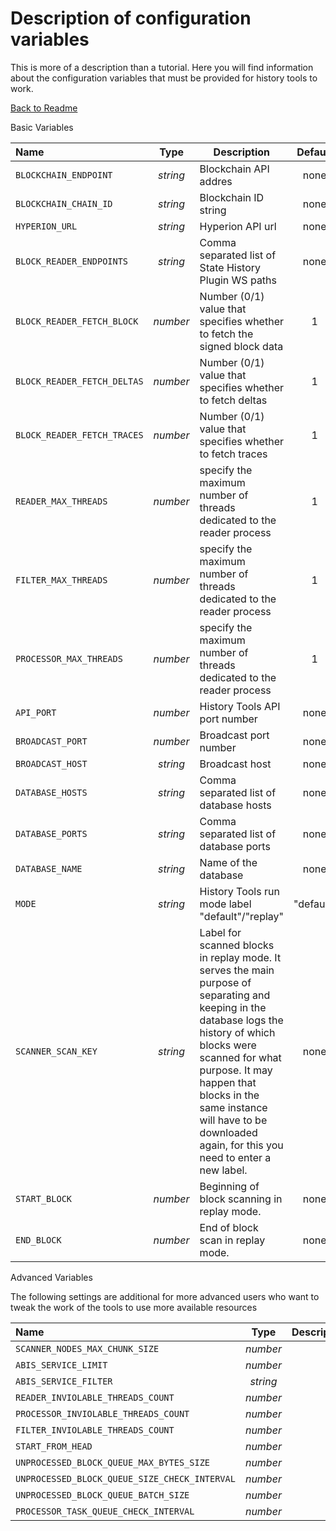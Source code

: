 # Description of configuration variables

This is more of a description than a tutorial. Here you will find information about the configuration variables that must be provided for history tools to work.

[Back to Readme](../README.md)

Basic Variables

| **Name** | **Type** | **Description** | **Default** |
| :------- | :------: | --------------- | :---------: |
|`BLOCKCHAIN_ENDPOINT`| _string_ | Blockchain API addres| none |
|`BLOCKCHAIN_CHAIN_ID`| _string_ | Blockchain ID string | none |
|`HYPERION_URL`| _string_ | Hyperion API url | none |
|`BLOCK_READER_ENDPOINTS`| _string_ | Comma separated list of State History Plugin WS paths | none |
|`BLOCK_READER_FETCH_BLOCK`| _number_ | Number (0/1) value that specifies whether to fetch the signed block data | 1 |
|`BLOCK_READER_FETCH_DELTAS`| _number_ | Number (0/1) value that specifies whether to fetch deltas | 1 |
|`BLOCK_READER_FETCH_TRACES`| _number_ | Number (0/1) value that specifies whether to fetch traces | 1 |
|`READER_MAX_THREADS`| _number_ | specify the maximum number of threads dedicated to the reader process | 1 |
|`FILTER_MAX_THREADS`| _number_ | specify the maximum number of threads dedicated to the reader process | 1 |
|`PROCESSOR_MAX_THREADS`| _number_ | specify the maximum number of threads dedicated to the reader process | 1 |
|`API_PORT`| _number_ | History Tools API port number | none |
|`BROADCAST_PORT`| _number_ | Broadcast port number | none |
|`BROADCAST_HOST`| _string_ | Broadcast host | none |
|`DATABASE_HOSTS`| _string_ | Comma separated list of database hosts | none |
|`DATABASE_PORTS`| _string_ | Comma separated list of database ports | none |
|`DATABASE_NAME`| _string_ | Name of the database | none |
|`MODE`| _string_ | History Tools run mode label "default"/"replay" | "default" |
|`SCANNER_SCAN_KEY`| _string_ | Label for scanned blocks in replay mode. It serves the main purpose of separating and keeping in the database logs the history of which blocks were scanned for what purpose. It may happen that blocks in the same instance will have to be downloaded again, for this you need to enter a new label. | none |
|`START_BLOCK`| _number_ | Beginning of block scanning in replay mode. | none |
|`END_BLOCK`| _number_ | End of block scan in replay mode. | none |


Advanced Variables

The following settings are additional for more advanced users who want to tweak the work of the tools to use more available resources

|       **Name**        | **Type** | **Description**       | **Default** |
| :-------------------- | :------: | --------------------- | :---------: |
| `SCANNER_NODES_MAX_CHUNK_SIZE` | _number_ |  | 100        |
| `ABIS_SERVICE_LIMIT` | _number_ |  | none        |
| `ABIS_SERVICE_FILTER` | _string_ |  | "eosio:setabi"        |
| `READER_INVIOLABLE_THREADS_COUNT` | _number_ |  | 0        |
| `PROCESSOR_INVIOLABLE_THREADS_COUNT` | _number_ |  | 0        |
| `FILTER_INVIOLABLE_THREADS_COUNT` | _number_ |  | 0        |
| `START_FROM_HEAD` | _number_ |  | 0        |
| `UNPROCESSED_BLOCK_QUEUE_MAX_BYTES_SIZE` | _number_ |  | 256000000        |
| `UNPROCESSED_BLOCK_QUEUE_SIZE_CHECK_INTERVAL` | _number_ |  | 2000        |
| `UNPROCESSED_BLOCK_QUEUE_BATCH_SIZE` | _number_ |  | 100        |
| `PROCESSOR_TASK_QUEUE_CHECK_INTERVAL` | _number_ |  | 5000        |
